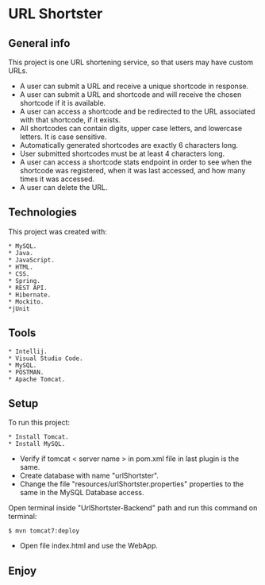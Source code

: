 # URL Shortster

## General info
This project is one URL shortening service, so that users may have custom URLs.

* A user can submit a URL and receive a unique shortcode in response.
* A user can submit a URL and shortcode and will receive the chosen shortcode if it is available.
* A user can access a shortcode and be redirected to the URL associated with that shortcode, if it exists.
* All shortcodes can contain digits, upper case letters, and lowercase letters. It is case sensitive.
* Automatically generated shortcodes are exactly 6 characters long.
* User submitted shortcodes must be at least 4 characters long.
* A user can access a shortcode stats endpoint in order to see when the shortcode was registered, when it was last accessed, and how many times it was accessed.
* A user can delete the URL.

## Technologies
This project was created with:
```
* MySQL.
* Java.
* JavaScript.
* HTML.
* CSS.
* Spring.
* REST API.
* Hibernate.
* Mockito.
*jUnit
```
## Tools
```
* Intellij.
* Visual Studio Code.
* MySQL.
* POSTMAN.
* Apache Tomcat.
```
## Setup
To run this project:
```
* Install Tomcat.
* Install MySQL.
```
* Verify if tomcat < server name > in pom.xml file in last plugin is the same.
* Create database with name "urlShortster".
* Change the file "resources/urlShortster.properties" properties to the same in the MySQL Database access.

Open terminal inside "UrlShortster-Backend" path and run this command on terminal:

```
$ mvn tomcat7:deploy
```
* Open file index.html and use the WebApp.
## Enjoy
